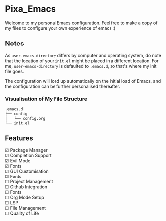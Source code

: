 # Pixa_Emacs
Welcome to my personal Emacs configuration. Feel free to make a copy of my files to configure your own experience of emacs :)

## Notes
As ``user-emacs-directory`` differs by computer and operating system, do note that the location of your ``init.el`` might be placed in a different location. For me, ``user-emacs-directory`` is defaulted to ``.emacs.d``, so that's where my init file goes.

The configuration will load up automatically on the initial load of Emacs, and the configuration can be further personalised thereafter.

### Visualisation of My File Structure
``` bash
.emacs.d
├── config
│   └── config.org
└── init.el
```
## Features
☑ Package Manager<br>
☑ Completion Support<br>
☑ Evil Mode<br>
☑ Fonts<br>
☑ GUI Customisation<br>
☑ Fonts<br>
☐ Project Management<br>
☐ Github Integration<br>
☐ Fonts<br>
☐ Org Mode Setup<br>
☐ LSP<br>
☐ File Management<br>
☐ Quality of Life<br>
